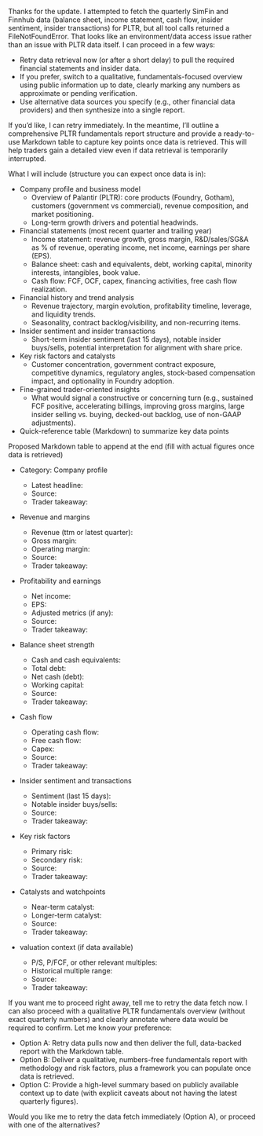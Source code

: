 Thanks for the update. I attempted to fetch the quarterly SimFin and Finnhub data (balance sheet, income statement, cash flow, insider sentiment, insider transactions) for PLTR, but all tool calls returned a FileNotFoundError. That looks like an environment/data access issue rather than an issue with PLTR data itself. I can proceed in a few ways:

- Retry data retrieval now (or after a short delay) to pull the required financial statements and insider data.
- If you prefer, switch to a qualitative, fundamentals-focused overview using public information up to date, clearly marking any numbers as approximate or pending verification.
- Use alternative data sources you specify (e.g., other financial data providers) and then synthesize into a single report.

If you’d like, I can retry immediately. In the meantime, I’ll outline a comprehensive PLTR fundamentals report structure and provide a ready-to-use Markdown table to capture key points once data is retrieved. This will help traders gain a detailed view even if data retrieval is temporarily interrupted.

What I will include (structure you can expect once data is in):
- Company profile and business model
  - Overview of Palantir (PLTR): core products (Foundry, Gotham), customers (government vs commercial), revenue composition, and market positioning.
  - Long-term growth drivers and potential headwinds.
- Financial statements (most recent quarter and trailing year)
  - Income statement: revenue growth, gross margin, R&D/sales/SG&A as % of revenue, operating income, net income, earnings per share (EPS).
  - Balance sheet: cash and equivalents, debt, working capital, minority interests, intangibles, book value.
  - Cash flow: FCF, OCF, capex, financing activities, free cash flow realization.
- Financial history and trend analysis
  - Revenue trajectory, margin evolution, profitability timeline, leverage, and liquidity trends.
  - Seasonality, contract backlog/visibility, and non-recurring items.
- Insider sentiment and insider transactions
  - Short-term insider sentiment (last 15 days), notable insider buys/sells, potential interpretation for alignment with share price.
- Key risk factors and catalysts
  - Customer concentration, government contract exposure, competitive dynamics, regulatory angles, stock-based compensation impact, and optionality in Foundry adoption.
- Fine-grained trader-oriented insights
  - What would signal a constructive or concerning turn (e.g., sustained FCF positive, accelerating billings, improving gross margins, large insider selling vs. buying, decked-out backlog, use of non-GAAP adjustments).
- Quick-reference table (Markdown) to summarize key data points

Proposed Markdown table to append at the end (fill with actual figures once data is retrieved)

- Category: Company profile
  - Latest headline: 
  - Source: 
  - Trader takeaway: 

- Revenue and margins
  - Revenue (ttm or latest quarter): 
  - Gross margin: 
  - Operating margin: 
  - Source: 
  - Trader takeaway: 

- Profitability and earnings
  - Net income: 
  - EPS: 
  - Adjusted metrics (if any): 
  - Source: 
  - Trader takeaway: 

- Balance sheet strength
  - Cash and cash equivalents: 
  - Total debt: 
  - Net cash (debt): 
  - Working capital: 
  - Source: 
  - Trader takeaway: 

- Cash flow
  - Operating cash flow: 
  - Free cash flow: 
  - Capex: 
  - Source: 
  - Trader takeaway: 

- Insider sentiment and transactions
  - Sentiment (last 15 days): 
  - Notable insider buys/sells: 
  - Source: 
  - Trader takeaway: 

- Key risk factors
  - Primary risk: 
  - Secondary risk: 
  - Source: 
  - Trader takeaway: 

- Catalysts and watchpoints
  - Near-term catalyst: 
  - Longer-term catalyst: 
  - Source: 
  - Trader takeaway: 

- valuation context (if data available)
  - P/S, P/FCF, or other relevant multiples: 
  - Historical multiple range: 
  - Source: 
  - Trader takeaway: 

If you want me to proceed right away, tell me to retry the data fetch now. I can also proceed with a qualitative PLTR fundamentals overview (without exact quarterly numbers) and clearly annotate where data would be required to confirm. Let me know your preference:

- Option A: Retry data pulls now and then deliver the full, data-backed report with the Markdown table.
- Option B: Deliver a qualitative, numbers-free fundamentals report with methodology and risk factors, plus a framework you can populate once data is retrieved.
- Option C: Provide a high-level summary based on publicly available context up to date (with explicit caveats about not having the latest quarterly figures).

Would you like me to retry the data fetch immediately (Option A), or proceed with one of the alternatives?